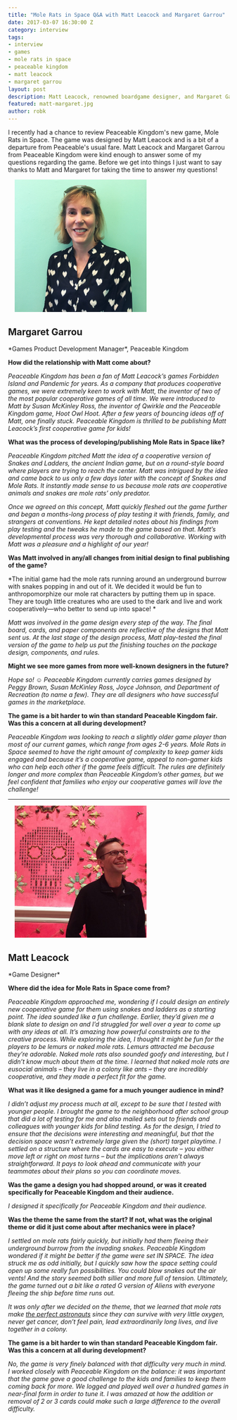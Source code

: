 ```yaml
---
title: "Mole Rats in Space Q&A with Matt Leacock and Margaret Garrou"
date: 2017-03-07 16:30:00 Z
category: interview
tags:
- interview
- games
- mole rats in space
- peaceable kingdom
- matt leacock
- margaret garrou
layout: post
description: Matt Leacock, renowned boardgame designer, and Margaret Garrou from Peaceable Kingdom answer some of my questions about Mole Rats in Space.
featured: matt-margaret.jpg
author: robk
---
```


I recently had a chance to review Peaceable Kingdom's new game, Mole Rats in Space. The game was designed by Matt Leacock and is a bit of a departure from Peaceable's usual fare. Matt Leacock and Margaret Garrou from Peaceable Kingdom were kind enough to answer some of my questions regarding the game. Before we get into things I just want to say thanks to Matt and Margaret for taking the time to answer my questions!

<img src="/images/interviews/margaret-garrou.jpg" width="300" class="float-right" alt="Margaret Garrou" style="margin-left: 15px;"/>
<h2>Margaret Garrou</h2>
*Games Product Development Manager*, Peaceable Kingdom

**How did the relationship with Matt come about?**

*Peaceable Kingdom has been a fan of Matt Leacock’s games Forbidden Island and Pandemic for years. As a company that produces cooperative games, we were extremely keen to work with Matt, the inventor of two of the most popular cooperative games of all time. We were introduced to Matt by Susan McKinley Ross, the inventor of Qwirkle and the Peaceable Kingdom game, Hoot Owl Hoot. After a few years of bouncing ideas off of Matt, one finally stuck. Peaceable Kingdom is thrilled to be publishing Matt Leacock’s first cooperative game for kids!*

**What was the process of developing/publishing Mole Rats in Space like?**

*Peaceable Kingdom pitched Matt the idea of a cooperative version of Snakes and Ladders, the ancient Indian game, but on a round-style board where players are trying to reach the center. Matt was intrigued by the idea and came back to us only a few days later with the concept of Snakes and Mole Rats. It instantly made sense to us because mole rats are cooperative animals and snakes are mole rats’ only predator.*

*Once we agreed on this concept, Matt quickly fleshed out the game further and began a months-long process of play testing it with friends, family, and strangers at conventions. He kept detailed notes about his findings from play testing and the tweaks he made to the game based on that. Matt’s developmental process was very thorough and collaborative. Working with Matt was a pleasure and a highlight of our year!*

**Was Matt involved in any/all changes from initial design to final publishing of the game?**

*The initial game had the mole rats running around an underground burrow with snakes popping in and out of it. We decided it would be fun to anthropomorphize our mole rat characters by putting them up in space. They are tough little creatures who are used to the dark and live and work cooperatively—who better to send up into space! *

*Matt was involved in the game design every step of the way.  The final board, cards, and paper components are reflective of the designs that Matt sent us. At the last stage of the design process, Matt play-tested the final version of the game to help us put the finishing touches on the package design, components, and rules.*

**Might we see more games from more well-known designers in the future?**

*Hope so! ☺ Peaceable Kingdom currently carries games designed by Peggy Brown, Susan McKinley Ross, Joyce Johnson, and Department of Recreation (to name a few). They are all designers who have successful games in the marketplace.*

**The game is a bit harder to win than standard Peaceable Kingdom fair. Was this a concern at all during development?**

*Peaceable Kingdom was looking to reach a slightly older game player than most of our current games, which range from ages 2-6 years. Mole Rats in Space seemed to have the right amount of complexity to keep gamer kids engaged and because it’s a cooperative game, appeal to non-gamer kids who can help each other if the game feels difficult. The rules are definitely longer and more complex than Peaceable Kingdom’s other games, but we feel confident that families who enjoy our cooperative games will love the challenge!*


---


<img src="/images/interviews/matt-leacock.jpg" width="300" class="float-right" alt="Matt Leacock" style="margin-left: 15px;"/>
<h2>Matt Leacock</h2>
*Game Designer*

**Where did the idea for Mole Rats in Space come from?**

*Peaceable Kingdom approached me, wondering if I could design an entirely new cooperative game for them using snakes and ladders as a starting point. The idea sounded like a fun challenge. Earlier, they’d given me a blank slate to design on and I’d struggled for well over a year to come up with any ideas at all. It’s amazing how powerful constraints are to the creative process. While exploring the idea, I thought it might be fun for the players to be lemurs or naked mole rats. Lemurs attracted me because they’re adorable. Naked mole rats also sounded goofy and interesting, but I didn’t know much about them at the time. I learned that naked mole rats are eusocial animals – they live in a colony like ants – they are incredibly cooperative, and they made a perfect fit for the game.*

**What was it like designed a game for a much younger audience in mind?**

*I didn’t adjust my process much at all, except to be sure that I tested with younger people. I brought the game to the neighborhood after school group that did a lot of testing for me and also mailed sets out to friends and colleagues with younger kids for blind testing. As for the design, I tried to ensure that the decisions were interesting and meaningful, but that the decision space wasn’t extremely large given the (short) target playtime. I settled on a structure where the cards are easy to execute – you either move left or right on most turns – but the implications aren’t always straightforward. It pays to look ahead and communicate with your teammates about their plans so you can coordinate moves.*

**Was the game a design you had shopped around, or was it created specifically for Peaceable Kingdom and their audience.**

*I designed it specifically for Peaceable Kingdom and their audience.*

**Was the theme the same from the start? If not, what was the original theme or did it just come about after mechanics were in place?**

*I settled on mole rats fairly quickly, but initially had them fleeing their underground burrow from the invading snakes. Peaceable Kingdom wondered if it might be better if the game were set IN SPACE. The idea struck me as odd initially, but I quickly saw how the space setting could open up some really fun possibilities. You could blow snakes out the air vents! And the story seemed both sillier and more full of tension. Ultimately, the game turned out a bit like a rated G version of Aliens with everyone fleeing the ship before time runs out.*

*It was only after we decided on the theme, that we learned that mole rats make [the perfect astronauts](https://medium.com/@mslopatto/lets-build-a-naked-mole-rat-colony-in-space-988ed463dbd7#.rtfd4hfcb) since they can survive with very little oxygen, never get cancer, don’t feel pain, lead extraordinarily long lives, and live together in a colony.*

**The game is a bit harder to win than standard Peaceable Kingdom fair. Was this a concern at all during development?**

*No, the game is very finely balanced with that difficulty very much in mind. I worked closely with Peaceable Kingdom on the balance: it was important that the game gave a good challenge to the kids and families to keep them coming back for more. We logged and played well over a hundred games in near-final form in order to tune it. I was amazed at how the addition or removal of 2 or 3 cards could make such a large difference to the overall difficulty.*
